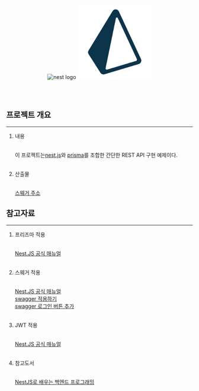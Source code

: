 <p style="text-align: center">
  <img src="https://nestjs.com/img/logo-small.svg" width="200" alt="nest logo" />
  <img src="assets/images/prisma_icon.png" width="200" alt="prisma logo" />
</p>
<br/><br/>

## 프로젝트 개요

---
1. 내용<br/><br/>

   이 프로젝트는[nest.js](https://nestjs.com/)와 [prisma](https://www.prisma.io/)를 조합한 간단한 REST API 구현 예제이다.<br/><br/>

2. 산출물<br/><br/>

    [스웨거 주소](http://localhost:3000/nest-prisma#)<br/>
    
## 참고자료

---

1. 프리즈마 적용<br/><br/>

    [Nest.JS 공식 매뉴얼](https://docs.nestjs.com/recipes/prisma)<br/><br/>    

2. 스웨거 적용<br/><br/>

    [Nest.JS 공식 매뉴얼](https://docs.nestjs.com/openapi/introduction)<br/>
    [swagger 적용하기](https://velog.io/@___pepper/Nest.js-swagger-%EC%A0%81%EC%9A%A9%ED%95%98%EA%B8%B0)<br/>
    [swagger 로그인 버튼 추가](https://velog.io/@mhj6380/Nestjs-%ED%94%84%EB%A1%9C%EC%A0%9D%ED%8A%B8%EC%97%90-Swagger-%EB%8F%84%EC%9E%85%ED%95%98%EA%B8%B0)<br/><br/>

2. JWT 적용<br/><br/>

    [Nest.JS 공식 매뉴얼](https://docs.nestjs.com/security/authentication)<br/><br/>

3. 참고도서<br/><br/>

    [NestJS로 배우는 백엔드 프로그래밍](https://search.shopping.naver.com/book/catalog/36250090622?cat_id=50010920&frm=PBOKPRO&query=NestJS%EB%A1%9C+%EB%B0%B0%EC%9A%B0%EB%8A%94+%EB%B0%B1%EC%97%94%EB%93%9C+%ED%94%84%EB%A1%9C%EA%B7%B8%EB%9E%98%EB%B0%8D&NaPm=ct%3Dlv7fwy14%7Cci%3Db7c2b4f71b7006bbc3540d9b9ceb6ddc39376b41%7Ctr%3Dboknx%7Csn%3D95694%7Chk%3Dfe44b84f18302e1f27b31af2cbee6414c05abc90)<br/><br/>
